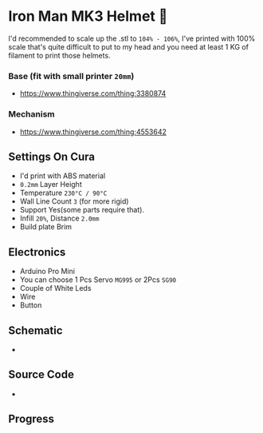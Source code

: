 # Iron Man MK3 Helmet 🤖
I'd recommended to scale up the .stl to ```104% - 106%```, I've printed with 100% scale that's quite difficult to put to my head
and you need at least 1 KG of filament to print those helmets.

### Base (fit with small printer ```20mm```)
- https://www.thingiverse.com/thing:3380874

### Mechanism
- https://www.thingiverse.com/thing:4553642


## Settings On Cura
 - I'd print with ABS material 
 - ```0.2mm``` Layer Height
 - Temperature ```230°C / 90°C```
 - Wall Line Count ```3``` (for more rigid)
 - Support Yes(some parts require that).
 - Infill ```20%```, Distance ```2.0mm```
 - Build plate Brim

 ## Electronics
 - Arduino Pro Mini
 - You can choose  1 Pcs Servo ```MG995``` or  2Pcs ```SG90```
 - Couple of White Leds 
 - Wire
 - Button

## Schematic
-

## Source Code
-

## Progress